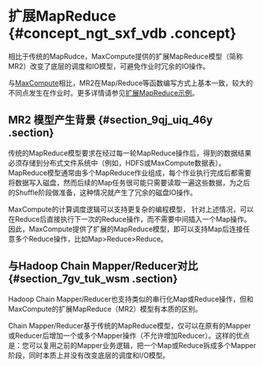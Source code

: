 # 扩展MapReduce {#concept_ngt_sxf_vdb .concept}

相比于传统的MapRudce，MaxCompute提供的扩展MapReduce模型（简称MR2）改变了底层的调度和IO模型，可避免作业时冗余的IO操作。

与[MaxCompute](intl.zh-CN/用户指南/MapReduce/概要/MapReduce概述.md)相比，MR2在Map/Reduce等函数编写方式上基本一致，较大的不同点发生在作业时。更多详情请参见[扩展MapReduce示例](intl.zh-CN/用户指南/MapReduce/示例程序/Pipeline示例.md)。

## MR2 模型产生背景 {#section_9qj_uiq_46y .section}

传统的MapReduce模型要求在经过每一轮MapReduce操作后，得到的数据结果必须存储到分布式文件系统中（例如，HDFS或MaxCompute数据表）。MapReduce模型通常由多个MapReduce作业组成，每个作业执行完成后都需要将数据写入磁盘，然而后续的Map任务很可能只需要读取一遍这些数据，为之后的Shuffle阶段做准备，这种情况就产生了冗余的磁盘IO操作。

MaxCompute的计算调度逻辑可以支持更复杂的编程模型， 针对上述情况，可以在Reduce后直接执行下一次的Reduce操作，而不需要中间插入一个Map操作。因此，MaxCompute提供了扩展的MapReduce模型，即可以支持Map后连接任意多个Reduce操作，比如Map\>Reduce\>Reduce。

## 与Hadoop Chain Mapper/Reducer对比 {#section_7gv_tuk_wsm .section}

Hadoop Chain Mapper/Reducer也支持类似的串行化Map或Reduce操作，但和MaxCompute的扩展MapReduce（MR2）模型有本质的区别。

Chain Mapper/Reducer基于传统的MapReduce模型，仅可以在原有的Mapper或Reducer后增加一个或多个Mapper操作（不允许增加Reducer）。这样的优点是：您可以复用之前的Mapper业务逻辑，把一个Map或Reduce拆成多个Mapper阶段，同时本质上并没有改变底层的调度和I/O模型。

